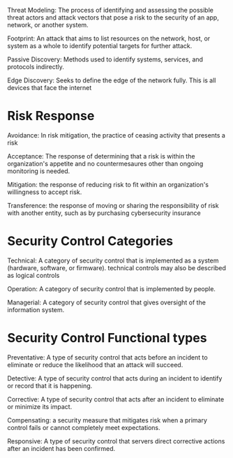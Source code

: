 Threat Modeling: The process of identifying and assessing the possible threat actors and attack vectors that pose a risk to the security of an app, network, or another system. 

Footprint: An attack that aims to list resources on the network, host, or system as a whole to identify potential targets for further attack. 

Passive Discovery: Methods used to identify systems, services, and protocols indirectly. 

Edge Discovery: Seeks to define the edge of the network fully. This is all devices that face the internet


# Risk Response
Avoidance: In risk mitigation, the practice of ceasing activity that presents a risk

Acceptance: The response of determining that a risk is within the organization's appetite and no countermesaures other than ongoing monitoring is needed. 

Mitigation: the response of reducing risk to fit within an organization's willingness to accept risk. 

Transference: the response of moving or sharing the responsibility of risk with another entity, such as by purchasing cybersecurity insurance


# Security Control Categories
Technical: A  category of security control that is implemented as a system  (hardware, software, or firmware). technical controls may also be described as logical controls

Operation: A category of security control that is implemented by people. 

Managerial: A category of security control that gives oversight of the information system. 

# Security Control Functional types
Preventative: A type of security control that acts before an incident to eliminate or reduce the likelihood that an attack will succeed. 

Detective: A type of security control that acts during an incident to identify or record that it is happening. 

Corrective: A type of security control that acts after an incident to eliminate or minimize its impact. 

Compensating: a security measure that mitigates risk when a primary control fails or cannot completely meet expectations. 

Responsive: A type of security control that servers direct corrective actions after an incident has been confirmed. 

